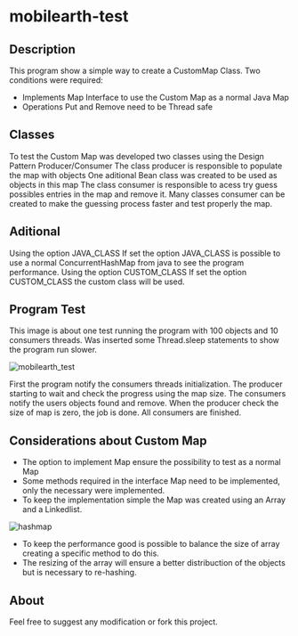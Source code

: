 # mobilearth-test

## Description
This program show a simple way to create a CustomMap Class.
Two conditions were required:
  - Implements Map Interface to use the Custom Map as a normal Java Map
  - Operations Put and Remove need to be Thread safe
 
## Classes
To test the Custom Map was developed two classes using the Design Pattern Producer/Consumer
The class producer is responsible to populate the map with objects
One aditional Bean class was created to be used as objects in this map
The class consumer is responsible to acess try guess possibles entries in the map and remove it.
Many classes consumer can be created to make the guessing process faster and test properly the map.

## Aditional
Using the option JAVA_CLASS
  If set the option JAVA_CLASS is possible to use a normal ConcurrentHashMap from java to see the program performance.
Using the option CUSTOM_CLASS
  If set the option CUSTOM_CLASS the custom class will be used.

## Program Test
This image is about one test running the program with 100 objects and 10 consumers threads.
Was inserted some Thread.sleep statements to show the program run slower.

![mobilearth_test](https://user-images.githubusercontent.com/6804563/54632115-9f23e880-4a3a-11e9-9229-1049440c43bc.gif)

First the program notify the consumers threads initialization.
The producer starting to wait and check the progress using the map size.
The consumers notify the users objects found and remove.
When the producer check the size of map is zero, the job is done.
All consumers are finished.

## Considerations about Custom Map
- The option to implement Map ensure the possibility to test as a normal Map
- Some methods required in the interface Map need to be implemented, only the necessary were implemented.
- To keep the implementation simple the Map was created using an Array and a Linkedlist.

![hashmap](https://user-images.githubusercontent.com/6804563/54634168-dc8a7500-4a3e-11e9-9473-bf61541bd1ce.jpg)

- To keep the performance good is possible to balance the size of array creating a specific method to do this.
- The resizing of the array will ensure a better distribuction of the objects but is necessary to re-hashing.

## About
Feel free to suggest any modification or fork this project.
